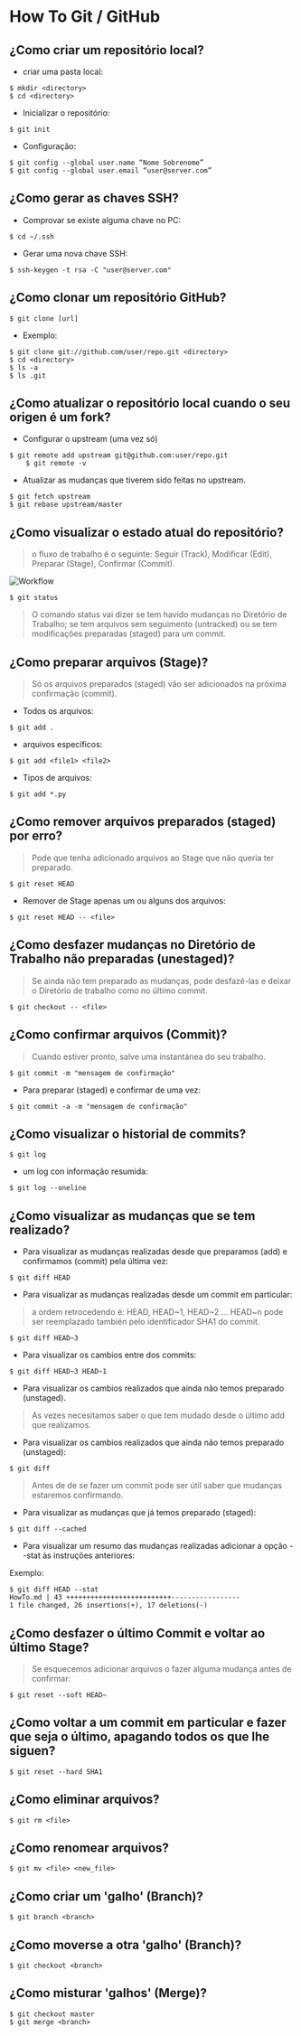 How To Git / GitHub 
===================

¿Como criar um repositório local?
---------------------------------

- criar uma pasta local:

<!-- language: lang-bash -->

    $ mkdir <directory>
    $ cd <directory>

- Inicializar o repositório:

<!-- language: lang-bash -->

    $ git init

- Configuração:

<!-- language: lang-bash -->

    $ git config --global user.name “Nome Sobrenome”
    $ git config --global user.email “user@server.com”

¿Como gerar as chaves SSH?
--------------------------

- Comprovar se existe alguma chave no PC:

<!-- language: lang-bash -->

    $ cd ~/.ssh

- Gerar uma nova chave SSH:

<!-- language: lang-bash -->

    $ ssh-keygen -t rsa -C "user@server.com"

¿Como clonar um repositório GitHub?
-----------------------------------

<!-- language: lang-bash -->

    $ git clone [url]

- Exemplo:

<!-- language: lang-bash -->

    $ git clone git://github.com/user/repo.git <directory>
    $ cd <directory>
    $ ls -a
    $ ls .git

¿Como atualizar o repositório local cuando o seu origen é um fork?
------------------------------------------------------------------

- Configurar o upstream (uma vez só)

<!-- language: lang-bash -->

    $ git remote add upstream git@github.com:user/repo.git
        $ git remote -v

- Atualizar as mudanças que tiverem sido feitas no upstream.

<!-- language: lang-bash -->

    $ git fetch upstream
    $ git rebase upstream/master

¿Como visualizar o estado atual do repositório?
-----------------------------------------------

> o fluxo de trabalho é o seguinte:
> Seguir (Track), Modificar (Edit), Preparar (Stage), Confirmar (Commit).

![Workflow](workflow.png)

<!-- language: lang-bash -->

    $ git status

> O comando status vai dizer se tem havido mudanças no Diretório de
> Trabalho; se tem arquivos sem seguimento (untracked) ou se tem
> modificações preparadas (staged) para um commit.

¿Como preparar arquivos (Stage)?
--------------------------------

> Só os arquivos preparados (staged) vão ser adicionados na próxima
> confirmação (commit).

- Todos os arquivos:

<!-- language: lang-bash -->

    $ git add .

- arquivos específicos:

<!-- language: lang-bash -->

    $ git add <file1> <file2>

- Tipos de arquivos:

<!-- language: lang-bash -->

    $ git add *.py

¿Como remover arquivos preparados (staged) por erro?
----------------------------------------------------

> Pode que tenha adicionado arquivos ao Stage que não queria ter preparado.

<!-- language: lang-bash -->

    $ git reset HEAD

- Remover de Stage apenas um ou alguns dos arquivos:

<!-- language: lang-bash -->

    $ git reset HEAD -- <file>

¿Como desfazer mudanças no Diretório de Trabalho não preparadas (unestaged)?
----------------------------------------------------------------------------

> Se ainda não tem preparado as mudanças, pode desfazê-las e deixar o
> Diretório de trabalho como no último commit.

<!-- language: lang-bash -->

    $ git checkout -- <file>

¿Como confirmar arquivos (Commit)?
----------------------------------

> Cuando estiver pronto, salve uma instantánea do seu trabalho.

<!-- language: lang-bash -->

    $ git commit -m "mensagem de confirmação"

- Para preparar (staged) e confirmar de uma vez:

<!-- language: lang-bash -->

    $ git commit -a -m "mensagem de confirmação"

¿Como visualizar o historial de commits?
----------------------------------------

<!-- language: lang-bash -->

    $ git log

- um log con informação resumida:

<!-- language: lang-bash -->

    $ git log --oneline

¿Como visualizar as mudanças que se tem realizado?
--------------------------------------------------

- Para visualizar as mudanças realizadas desde que preparamos (add) e confirmamos (commit) pela última vez:

<!-- language: lang-bash -->

    $ git diff HEAD

- Para visualizar as mudanças realizadas desde um commit em particular:

> a ordem retrocedendo é: HEAD, HEAD~1, HEAD~2 ...
> HEAD~n pode ser reemplazado también pelo identificador SHA1 do commit.

<!-- language: lang-bash -->

    $ git diff HEAD~3

- Para visualizar os cambios entre dos commits:

<!-- language: lang-bash -->

    $ git diff HEAD~3 HEAD~1

- Para visualizar os cambios realizados que ainda não temos preparado (unstaged).

> As vezes necesitamos saber o que tem mudado desde o último add que realizamos.

- Para visualizar os cambios realizados que ainda não temos preparado (unstaged):

<!-- language: lang-bash -->

    $ git diff

> Antes de de se fazer um commit pode ser útil saber que mudanças estaremos
> confirmando.

- Para visualizar as mudanças que já temos preparado (staged):

<!-- language: lang-bash -->

    $ git diff --cached

- Para visualizar um resumo das mudanças realizadas adicionar a opção
  --stat às instruções anteriores:

Exemplo:

<!-- language: lang-bash -->

    $ git diff HEAD --stat
    HowTo.md | 43 ++++++++++++++++++++++++++-----------------
 	1 file changed, 26 insertions(+), 17 deletions(-)

¿Como desfazer o último Commit e voltar ao último Stage?
--------------------------------------------------------

> Se esquecemos adicionar arquivos o fazer alguma mudança antes de confirmar:

<!-- language: lang-bash -->

    $ git reset --soft HEAD~

¿Como voltar a um commit em particular e fazer que seja o último, apagando todos os que lhe siguen?
----------------------------------------------------------------------------------------------------

<!-- language: lang-bash -->

    $ git reset --hard SHA1

¿Como eliminar arquivos?
------------------------

<!-- language: lang-bash -->

    $ git rm <file>

¿Como renomear arquivos?
------------------------

<!-- language: lang-bash -->

    $ git mv <file> <new_file>

¿Como criar um 'galho' (Branch)?
--------------------------------

<!-- language: lang-bash -->

    $ git branch <branch>

¿Como moverse a otra 'galho' (Branch)?
--------------------------------------

<!-- language: lang-bash -->

    $ git checkout <branch>

¿Como misturar 'galhos' (Merge)?
--------------------------------

<!-- language: lang-bash -->

    $ git checkout master
    $ git merge <branch>

